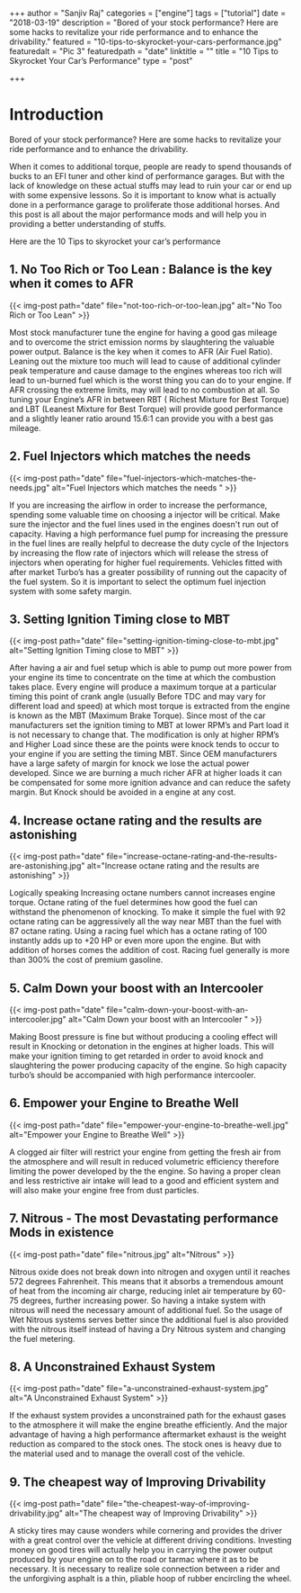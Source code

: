 +++
author = "Sanjiv Raj"
categories = ["engine"]
tags = ["tutorial"]
date = "2018-03-19"
description = "Bored of your stock performance? Here are some hacks to revitalize your ride performance and to enhance the drivability."
featured = "10-tips-to-skyrocket-your-cars-performance.jpg"
featuredalt = "Pic 3"
featuredpath = "date"
linktitle = ""
title = "10 Tips to Skyrocket Your Car’s Performance"
type = "post"

+++

# Introduction 
Bored of your stock performance? Here are some hacks to revitalize your ride performance and to enhance the drivability. 

When it comes to additional torque, people are ready to spend thousands of bucks to an EFI tuner and other kind of performance garages. But with the lack of knowledge on these actual stuffs may lead to ruin your car or end up with some expensive lessons. So it is important to know what is actually done in a performance garage to proliferate those additional horses. And this post is all about the major performance mods and will help you in providing a better understanding of stuffs. 

Here are the 10 Tips to skyrocket your car’s performance


## 1. No Too Rich or Too Lean : Balance is the key when it comes to AFR 
{{< img-post path="date" file="not-too-rich-or-too-lean.jpg" alt="No Too Rich or Too Lean" >}}

Most stock manufacturer tune the engine for having a good gas mileage and to overcome the strict emission norms by slaughtering the valuable power output. Balance is the key when it comes to AFR (Air Fuel Ratio). Leaning out the mixture too much will lead to cause of additional cylinder peak temperature and cause damage to the engines whereas too rich will lead to un-burned fuel which is the worst thing you can do to your engine. If AFR crossing the extreme limits, may will lead to no combustion at all. So tuning your Engine’s AFR in between RBT ( Richest Mixture for Best Torque) and LBT (Leanest Mixture for Best Torque) will provide good performance and a slightly leaner ratio around 15.6:1 can provide you with a best gas mileage.


## 2. Fuel Injectors which matches the needs 
{{< img-post path="date" file="fuel-injectors-which-matches-the-needs.jpg" alt="Fuel Injectors which matches the needs " >}}


If you are increasing the airflow in order to increase the performance, spending some valuable time on choosing a injector will be critical. Make sure the injector and the fuel lines used in the engines doesn't run out of capacity. Having a high performance fuel pump for increasing the pressure in the fuel lines are really helpful to decrease the duty cycle of the Injectors by increasing the flow rate of injectors which will release the stress of injectors when operating for higher fuel requirements. Vehicles fitted with after market Turbo’s has a greater possibility of running out the capacity of the fuel system. So it is important to select the optimum fuel injection system with some safety margin.


## 3. Setting Ignition Timing close to MBT
{{< img-post path="date" file="setting-ignition-timing-close-to-mbt.jpg" alt="Setting Ignition Timing close to MBT" >}}

After having a air and fuel setup which is able to pump out more power from your engine its time to concentrate on the time at which the combustion takes place. Every engine will produce a maximum torque at a particular timing this point of crank angle (usually Before TDC and may vary for different load and speed) at which most torque is extracted from the engine is known as the MBT (Maximum Brake Torque). Since most of the car manufacturers set the ignition timing to MBT at lower RPM’s and Part load it is not necessary to change that. The modification is only at higher RPM’s and Higher Load since these are the points were knock tends to occur to your engine if you are setting the timing MBT. Since OEM manufacturers have a large safety of margin for knock we lose the actual power developed. Since we are burning a much richer AFR at higher loads it can be compensated for some more ignition advance and can reduce the safety margin. But Knock should be avoided in a engine at any cost.


## 4. Increase octane rating and the results are astonishing
{{< img-post path="date" file="increase-octane-rating-and-the-results-are-astonishing.jpg" alt="Increase octane rating and the results are astonishing" >}}

Logically speaking Increasing octane numbers cannot increases engine torque. Octane rating of the fuel determines how good the fuel can withstand the phenomenon of knocking. To make it simple the fuel with 92 octane rating can be aggressively  all the way near MBT than the fuel with 87 octane rating. Using a racing fuel which has a octane rating of 100 instantly adds up to +20 HP or even more upon the engine. But with addition of horses comes the addition of cost. Racing fuel generally is more than 300% the cost of premium gasoline.



## 5. Calm Down your boost with an Intercooler 
{{< img-post path="date" file="calm-down-your-boost-with-an-intercooler.jpg" alt="Calm Down your boost with an Intercooler " >}}


Making Boost pressure is fine but without producing a cooling effect will result in Knocking or detonation in the engines at higher loads. This will make your ignition timing to get retarded in order to avoid knock and slaughtering the power producing capacity of the engine. So high capacity turbo’s should be accompanied with high performance intercooler.  


## 6. Empower your Engine to Breathe Well
{{< img-post path="date" file="empower-your-engine-to-breathe-well.jpg" alt="Empower your Engine to Breathe Well" >}}

A clogged air filter will restrict your engine from getting the fresh air from the atmosphere and will result in reduced volumetric efficiency therefore limiting the power developed by the the engine. So having a proper clean and less restrictive air intake will lead to a good and efficient system and will also make your engine free from dust particles.


## 7. Nitrous - The most Devastating performance Mods in existence
{{< img-post path="date" file="nitrous.jpg" alt="Nitrous" >}}


Nitrous oxide does not break down into nitrogen and oxygen until it reaches 572 degrees Fahrenheit. This means that it absorbs a tremendous amount of heat from the incoming air charge, reducing inlet air temperature by 60-75 degrees, further increasing power. So having a intake system with nitrous will need the necessary amount of additional fuel. So the usage of Wet Nitrous systems serves better since the additional fuel is also provided with the nitrous itself instead of having a Dry Nitrous system and changing the fuel metering.


## 8. A Unconstrained Exhaust System
{{< img-post path="date" file="a-unconstrained-exhaust-system.jpg" alt="A Unconstrained Exhaust System" >}}


If the exhaust system provides a unconstrained path for the exhaust gases to the atmosphere it will make the engine breathe efficiently. And the major advantage of having a high performance aftermarket exhaust is the weight reduction as compared to the stock ones. The stock ones is heavy due to the material used and to manage the overall cost of the vehicle.


## 9. The cheapest way of Improving Drivability
{{< img-post path="date" file="the-cheapest-way-of-improving-drivability.jpg" alt="The cheapest way of Improving Drivability" >}}


A sticky tires may cause wonders while cornering and provides the driver with a great control over the vehicle at different driving conditions. Investing money on good tires will actually help you in carrying the power output produced by your engine on to the road or tarmac where it as to be necessary. It is necessary to realize sole connection between a rider and the unforgiving asphalt is a thin, pliable hoop of rubber encircling the wheel.


